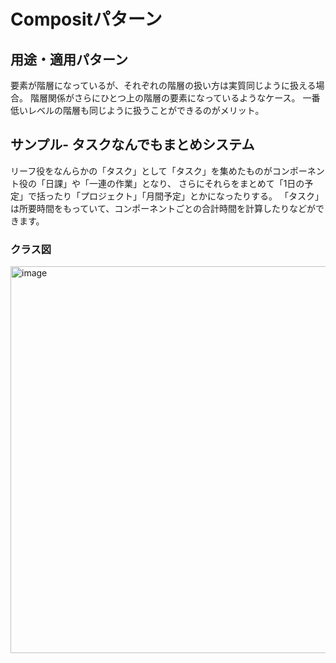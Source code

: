 # Compositパターン
## 用途・適用パターン
要素が階層になっているが、それぞれの階層の扱い方は実質同じように扱える場合。
階層関係がさらにひとつ上の階層の要素になっているようなケース。
一番低いレベルの階層も同じように扱うことができるのがメリット。

## サンプル- タスクなんでもまとめシステム
リーフ役をなんらかの「タスク」として「タスク」を集めたものがコンポーネント役の「日課」や「一連の作業」となり、
さらにそれらをまとめて「1日の予定」で括ったり「プロジェクト」「月間予定」とかになったりする。
「タスク」は所要時間をもっていて、コンポーネントごとの合計時間を計算したりなどができます。

### クラス図

<img width="619" alt="image" src="https://github.com/user-attachments/assets/1a10237b-8c54-42d9-879f-21e56148c55c" />
